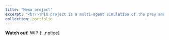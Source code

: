 ```yaml
---
title: "Mesa project"
excerpt: "<br/>This project is a multi-agent simulation of the prey and predator game <img src='/images/portfolio/mesa_prey_predator.png' width='70%' height='70%'>"
collection: portfolio
---
```


**Watch out!** WIP
{: .notice}